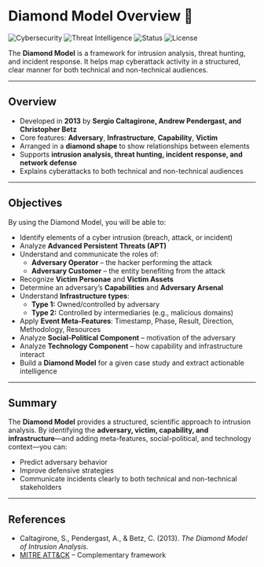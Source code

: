 # Diamond Model Overview 💎

![Cybersecurity](https://img.shields.io/badge/Cybersecurity-Analysis-blue?style=for-the-badge)
![Threat Intelligence](https://img.shields.io/badge/Threat_Intelligence-Diamond_Model-red?style=for-the-badge)
![Status](https://img.shields.io/badge/Status-Completed-success?style=for-the-badge)
![License](https://img.shields.io/badge/License-MIT-blue?style=for-the-badge)

The **Diamond Model** is a framework for intrusion analysis, threat hunting, and incident response. It helps map cyberattack activity in a structured, clear manner for both technical and non-technical audiences.

---

## Overview

* Developed in **2013** by **Sergio Caltagirone, Andrew Pendergast, and Christopher Betz**
* Core features: **Adversary**, **Infrastructure**, **Capability**, **Victim**
* Arranged in a **diamond shape** to show relationships between elements
* Supports **intrusion analysis, threat hunting, incident response, and network defense**
* Explains cyberattacks to both technical and non-technical audiences

---

## Objectives

By using the Diamond Model, you will be able to:

* Identify elements of a cyber intrusion (breach, attack, or incident)
* Analyze **Advanced Persistent Threats (APT)**
* Understand and communicate the roles of:
  * **Adversary Operator** – the hacker performing the attack
  * **Adversary Customer** – the entity benefiting from the attack
* Recognize **Victim Personae** and **Victim Assets**
* Determine an adversary’s **Capabilities** and **Adversary Arsenal**
* Understand **Infrastructure types**:
  * **Type 1:** Owned/controlled by adversary
  * **Type 2:** Controlled by intermediaries (e.g., malicious domains)
* Apply **Event Meta-Features**: Timestamp, Phase, Result, Direction, Methodology, Resources
* Analyze **Social-Political Component** – motivation of the adversary
* Analyze **Technology Component** – how capability and infrastructure interact
* Build a **Diamond Model** for a given case study and extract actionable intelligence

---

## Summary

The **Diamond Model** provides a structured, scientific approach to intrusion analysis. By identifying the **adversary, victim, capability, and infrastructure**—and adding meta-features, social-political, and technology context—you can:

* Predict adversary behavior  
* Improve defensive strategies  
* Communicate incidents clearly to both technical and non-technical stakeholders  

---

## References

* Caltagirone, S., Pendergast, A., & Betz, C. (2013). *The Diamond Model of Intrusion Analysis.*
* [MITRE ATT&CK](https://attack.mitre.org/) – Complementary framework
